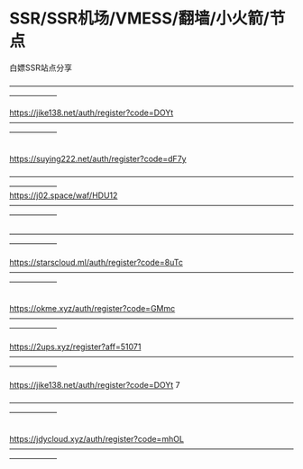 # SSR/SSR机场/VMESS/翻墙/小火箭/节点
白嫖SSR站点分享


—————————————————————————————————————————— 

https://jike138.net/auth/register?code=DOYt
</br>
——————————————————————————————————————————
</br>
</br>

https://suying222.net/auth/register?code=dF7y
                                        
—————————————————————————————————————————— </br>
https://j02.space/waf/HDU12
</br> 
—————————————————————————————————————————— 
</br> 
</br>
—————————————————————————————————————————— 
</br>
</br>
https://starscloud.ml/auth/register?code=8uTc
</br>
—————————————————————————————————————————— 
</br>

</br>https://okme.xyz/auth/register?code=GMmc
</br>
—————————————————————————————————————————— 
</br>
</br>
https://2ups.xyz/register?aff=51071
</br>
—————————————————————————————————————————— 
</br>
</br>
https://jike138.net/auth/register?code=DOYt
7
</br>

—————————————————————————————————————————— 
</br>
</br>

https://jdycloud.xyz/auth/register?code=mhOL
</br>
—————————————————————————————————————————— 

